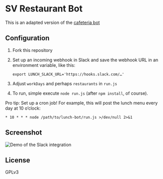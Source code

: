 # SV Restaurant Bot

This is an adapted version of the [cafeteria bot](https://github.com/swissspidy/cafeteria-bot)

## Configuration

1. Fork this repository
2. Set up an incoming webhook in Slack and save the webhook URL in an environment variable, like this:
    
    ```
    export LUNCH_SLACK_URL='https://hooks.slack.com/…'
    ```
  
3. Adjust `workDays` and perhaps `restaurants` in `run.js`
4. To run, simple execute `node run.js` (after `npm install`, of course).

Pro tip: Set up a cron job! For example, this will post the lunch menu every day at 10 o’clock:

`* 10 * * * node /path/to/lunch-bot/run.js >/dev/null 2>&1`

## Screenshot

![Demo of the Slack integration](https://cldup.com/LUjNzTeRhi.png)

## License

GPLv3
